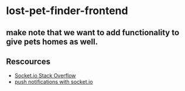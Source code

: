 # lost-pet-finder-frontend



## make note that we want to add functionality to give pets homes as well.



## Rescources 

- [Socket.io Stack Overflow](https://stackoverflow.com/questions/62208654/notification-system-using-socket-io)
- [push notifications with socket.io](https://hetaram37.medium.com/real-time-notifications-using-socket-io-nodejs-and-angular-ec2df283d00b)
